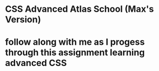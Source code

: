 # CSS Advanced Atlas School (Max's Version)

# follow along with me as I progess through this assignment learning advanced CSS